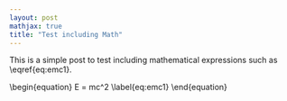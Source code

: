 ```yaml
---
layout: post
mathjax: true
title: "Test including Math"
---
```

This is a simple post to test including mathematical expressions such as \eqref{eq:emc1}.

\begin{equation}
  E = mc^2
  \label{eq:emc1}
\end{equation}

